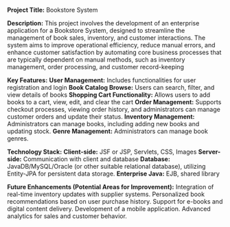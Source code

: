 **Project Title:** Bookstore System 

**Description:**
This project involves the development of an enterprise application for a Bookstore System, designed to streamline the management of book sales, inventory, and customer interactions. The system aims to improve operational efficiency, reduce manual errors, and enhance customer satisfaction by automating core business processes that are typically dependent on manual methods, such as inventory management, order processing, and customer record-keeping

**Key Features:**
**User Management:** Includes functionalities for user registration and login
**Book Catalog Browse:** Users can search, filter, and view details of books
**Shopping Cart Functionality:** Allows users to add books to a cart, view, edit, and clear the cart
**Order Management:** Supports checkout processes, viewing order history, and administrators can manage customer orders and update their status.
**Inventory Management:** Administrators can manage books, including adding new books and updating stock.
**Genre Management:** Administrators can manage book genres.

**Technology Stack:**
**Client-side:** JSF or JSP, Servlets, CSS, Images 
**Server-side:** Communication with client and database 
**Database:** JavaDB/MySQL/Oracle (or other suitable relational database), utilizing Entity-JPA for persistent data storage.
**Enterprise Java:** EJB, shared library 

**Future Enhancements (Potential Areas for Improvement):**
Integration of real-time inventory updates with supplier systems.
Personalized book recommendations based on user purchase history.
Support for e-books and digital content delivery.
Development of a mobile application.
Advanced analytics for sales and customer behavior.
